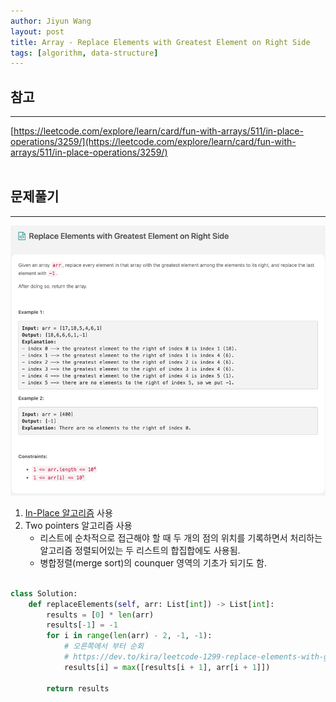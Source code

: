 ```yaml
---
author: Jiyun Wang
layout: post
title: Array - Replace Elements with Greatest Element on Right Side
tags: [algorithm, data-structure]
---
```


## 참고
---
[https://leetcode.com/explore/learn/card/fun-with-arrays/511/in-place-operations/3259/](https://leetcode.com/explore/learn/card/fun-with-arrays/511/in-place-operations/3259/)
<br><br>

## 문제풀기
---

![Replace Elements with Greatest Element on Right Side](/assets/array/10.png)
1. [In-Place 알고리즘](https://en.wikipedia.org/wiki/In-place_algorithm) 사용
2. Two pointers 알고리즘 사용
   - 리스트에 순차적으로 접근해야 할 때 두 개의 점의 위치를 기록하면서 처리하는 알고리즘
정렬되어있는 두 리스트의 합집합에도 사용됨. 
   - 병합정렬(merge sort)의 counquer 영역의 기초가 되기도 함.

```python

class Solution:
    def replaceElements(self, arr: List[int]) -> List[int]:
        results = [0] * len(arr)
        results[-1] = -1
        for i in range(len(arr) - 2, -1, -1):
            # 오른쪽에서 부터 순회
            # https://dev.to/kira/leetcode-1299-replace-elements-with-greatest-element-on-right-side-47me
            results[i] = max([results[i + 1], arr[i + 1]])

        return results

```
